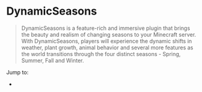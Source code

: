 # DynamicSeasons

> DynamicSeasons is a feature-rich and immersive plugin that brings the 
> beauty and realism of changing seasons to your Minecraft server. With 
> DynamicSeasons, players will experience the dynamic shifts in weather, 
> plant growth, animal behavior and several more features as the world 
> transitions through the four distinct seasons - Spring, Summer, Fall 
> and Winter.

Jump to:
  - [](Features.md)